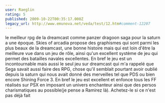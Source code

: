 ```yaml
---
user: Raeglin
rating: 5
published: 2009-10-22T00:35:17.000Z
legacy_url: http://www.emunova.net/veda/test/12.htm#comment-12207
---
```

le meilleur rpg de la dreamcast comme panzer dragoon saga pour la saturn a une époque.
Skies of arcadia propose des graphismes qui sont parmi les plus beaux de la dreamcast, une bonne histoire mais qui est loin d'être la meilleure vue dans un jeu de rôle, ainsi qu'un excellent système de jeu qui permet des batailles navales excellentes.
En bref le jeu est un incontournable mais aussi le seul jeu sur dreamcast qui m'a rappelé que Sega savait aussi faire des RPG, chose qu'il semblait pourtant avoir oublié depuis la saturn qui nous avait donné des merveilles tel que PDS ou bien encore Shining Force 3\.
En bref le jeu est excellent et enfonce tous les FF réalisés sur PSX en imposant un univers enchanteur ainsi que des persos charismatiques au possible(je pense a Ramirez là).
Achetez-le si ce n'est pas déjà fait
